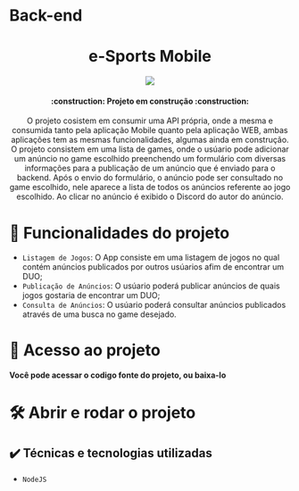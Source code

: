 # Back-end

<h1 align="center"> e-Sports Mobile </h1>

<p align="center">
<img src="http://img.shields.io/static/v1?label=STATUS&message=EM%20DESENVOLVIMENTO&color=GREEN&style=for-the-badge"/>
</p>

<h4 align="center"> 
    :construction:  Projeto em construção  :construction:
</h4>

<p align="center">
    O projeto cosistem em consumir uma API própria, onde a mesma e consumida tanto pela aplicação Mobile quanto pela aplicação WEB, ambas aplicações tem as mesmas funcionalidades, algumas ainda em construção.
    O projeto consistem em uma lista de games, onde o usúario pode adicionar um anúncio no game escolhido preenchendo um formulário com diversas informações para a publicação de um anúncio que é enviado para o backend. Após o envio do formulário, o anúncio pode ser consultado no game escolhido, nele aparece a lista de todos os anúncios referente ao jogo escolhido. Ao clicar no anúncio é exibido o Discord do autor do anúncio.
</p>

# :hammer: Funcionalidades do projeto

- `Listagem de Jogos`: O App consiste em uma listagem de jogos no qual contém anúncios publicados por outros usúarios afim de encontrar um DUO;
- `Publicação de Anúncios`: O usúario poderá publicar anúncios de quais jogos gostaria de encontrar um DUO;
- `Consulta de Anúncios`: O usúario poderá consultar anúncios publicados através de uma busca no game desejado.

# 📁 Acesso ao projeto
**Você pode acessar o codigo fonte do projeto, ou baixa-lo**

# 🛠️ Abrir e rodar o projeto


## ✔️ Técnicas e tecnologias utilizadas

- ``NodeJS``
